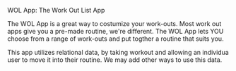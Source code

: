 WOL App: The Work Out List App

The WOL App is a great way to costumize your work-outs. Most work out apps give you a pre-made routine, we're different. The WOL App lets YOU choose from a range of work-outs and put togther a routine that suits you.

This app utilizes relational data, by taking workout and allowing an individua user to move it into their routine. We may add other ways to use this data.